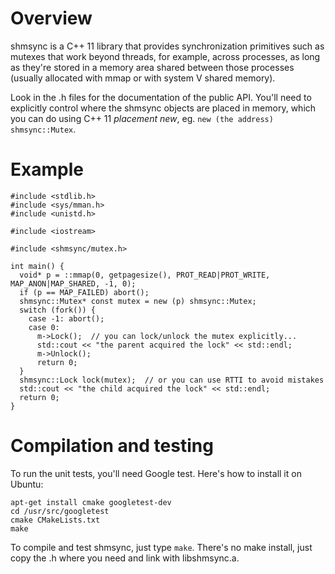 # Overview

shmsync is a C++ 11 library that provides synchronization primitives such as mutexes that work beyond threads, for example, across processes, as long as they're stored in a memory area shared between those processes (usually allocated with mmap or with system V shared memory).

Look in the .h files for the documentation of the public API.
You'll need to explicitly control where the shmsync objects are placed in memory, which you can do using C++ 11 *placement new*, eg. `new (the address) shmsync::Mutex`.


# Example

```
#include <stdlib.h>
#include <sys/mman.h>
#include <unistd.h>

#include <iostream>

#include <shmsync/mutex.h>

int main() {
  void* p = ::mmap(0, getpagesize(), PROT_READ|PROT_WRITE, MAP_ANON|MAP_SHARED, -1, 0);
  if (p == MAP_FAILED) abort();
  shmsync::Mutex* const mutex = new (p) shmsync::Mutex;
  switch (fork()) {
    case -1: abort();
    case 0:
      m->Lock();  // you can lock/unlock the mutex explicitly...
      std::cout << "the parent acquired the lock" << std::endl;
      m->Unlock();
      return 0;
  }
  shmsync::Lock lock(mutex);  // or you can use RTTI to avoid mistakes
  std::cout << "the child acquired the lock" << std::endl;
  return 0;
}
```


# Compilation and testing

To run the unit tests, you'll need Google test.  Here's how to install it on Ubuntu:
```
apt-get install cmake googletest-dev
cd /usr/src/googletest
cmake CMakeLists.txt
make
```

To compile and test shmsync, just type `make`.  There's no make install, just copy the .h where you need and link with libshmsync.a.
